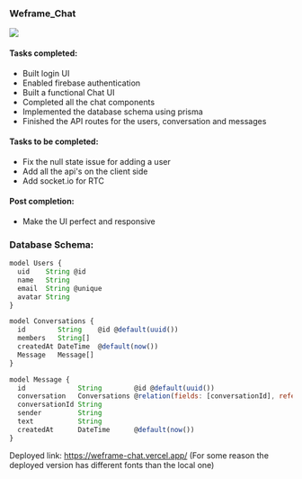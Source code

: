 ### Weframe_Chat

<img src = "https://i.imgur.com/5zAwVAW.png" />

#### Tasks completed:

- Built login UI
- Enabled firebase authentication
- Built a functional Chat UI
- Completed all the chat components
- Implemented the database schema using prisma
- Finished the API routes for the users, conversation and messages

#### Tasks to be completed:

- Fix the null state issue for adding a user
- Add all the api's on the client side
- Add socket.io for RTC

#### Post completion:

- Make the UI perfect and responsive

### Database Schema:

```js
model Users {
  uid    String @id
  name   String
  email  String @unique
  avatar String
}

model Conversations {
  id        String    @id @default(uuid())
  members   String[]
  createdAt DateTime  @default(now())
  Message   Message[]
}

model Message {
  id             String        @id @default(uuid())
  conversation   Conversations @relation(fields: [conversationId], references: [id])
  conversationId String
  sender         String
  text           String
  createdAt      DateTime      @default(now())
}
```

Deployed link: https://weframe-chat.vercel.app/
(For some reason the deployed version has different fonts than the local one)
